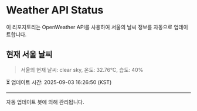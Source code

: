 
# Weather API Status

이 리포지토리는 OpenWeather API를 사용하여 서울의 날씨 정보를 자동으로 업데이트합니다.

## 현재 서울 날씨
> 서울의 현재 날씨: clear sky, 온도: 32.76°C, 습도: 40%

⏳ 업데이트 시간: 2025-09-03 16:26:50 (KST)

---
자동 업데이트 봇에 의해 관리됩니다.
